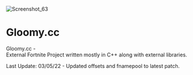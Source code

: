 ![Screenshot_63](https://user-images.githubusercontent.com/70964202/166455725-1a07a847-6e47-4fc4-985d-ca6a3eacab69.png)
# Gloomy.cc

Gloomy.cc -  
External Fortnite Project written mostly in C++ along with external libraries.

Last Update: 03/05/22 - Updated offsets and fnamepool to latest patch.

